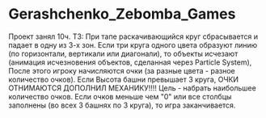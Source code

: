# Gerashchenko_Zebomba_Games
Проект занял 10ч.
ТЗ: При тапе раскачивающийся круг сбрасывается и падает в одну из 3-х зон. 
Если три круга одного цвета образуют линию (по горизонтали, вертикали или диагонали), то объекты исчезают (анимация исчезновения объектов, сделанная через Particle System), После этого игроку начисляются очки (за разные цвета - разное количество очков).
Если Высота башни превышает 3 круга, ОЧКИ ОТНИМАЮТСЯ ДОПОЛНИЛ МЕХАНИКУ!!!!
Цель - набрать наибольшее количество очков.
Если очков меньше чем "0" или все столбцы заполнены (во всех 3 башнях по 3 круга), то игра заканчивается. 
